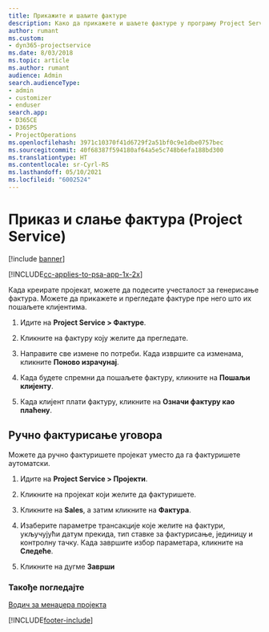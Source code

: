 ```yaml
---
title: Прикажите и шаљите фактуре
description: Како да прикажете и шаљете фактуре у програму Project Service
author: rumant
ms.custom:
- dyn365-projectservice
ms.date: 8/03/2018
ms.topic: article
ms.author: rumant
audience: Admin
search.audienceType:
- admin
- customizer
- enduser
search.app:
- D365CE
- D365PS
- ProjectOperations
ms.openlocfilehash: 3971c10370f41d6729f2a51bf0c9e1dbe0757bec
ms.sourcegitcommit: 40f68387f594180af64a5e5c748b6efa188bd300
ms.translationtype: HT
ms.contentlocale: sr-Cyrl-RS
ms.lasthandoff: 05/10/2021
ms.locfileid: "6002524"
---
```

# <a name="view-and-send-invoices-project-service"></a>Приказ и слање фактура (Project Service)

[!include [banner](../includes/psa-now-project-operations.md)]

[!INCLUDE[cc-applies-to-psa-app-1x-2x](../includes/cc-applies-to-psa-app-1x-2x.md)]

Када креирате пројекат, можете да подесите учесталост за генерисање фактура. Можете да прикажете и прегледате фактуре пре него што их пошаљете клијентима.  
  
1.  Идите на **Project Service > Фактуре**.  
  
2.  Кликните на фактуру коју желите да прегледате.  
  
3.  Направите све измене по потреби. Када извршите са изменама, кликните **Поново израчунај**.  
  
4.  Када будете спремни да пошаљете фактуру, кликните на **Пошаљи клијенту**.  
  
5.  Када клијент плати фактуру, кликните на **Означи фактуру као плаћену**.  
  
## <a name="manually-invoice-a-contract"></a>Ручно фактурисање уговора  
 Можете да ручно фактуришете пројекат уместо да га фактуришете аутоматски.  
  
1.  Идите на **Project Service > Пројекти**.  
  
2.  Кликните на пројекат који желите да фактуришете.  
  
3.  Кликните на **Sales**, а затим кликните на **Фактура**.  
  
4.  Изаберите параметре трансакције које желите на фактури, укључујући датум прекида, тип ставке за фактурисање, јединицу и контролну тачку. Када завршите избор параметара, кликните на **Следеће**.  
  
5.  Кликните на дугме **Заврши**  
  
### <a name="see-also"></a>Такође погледајте  
 [Водич за менаџера пројекта](../psa/project-manager-guide.md)


[!INCLUDE[footer-include](../includes/footer-banner.md)]